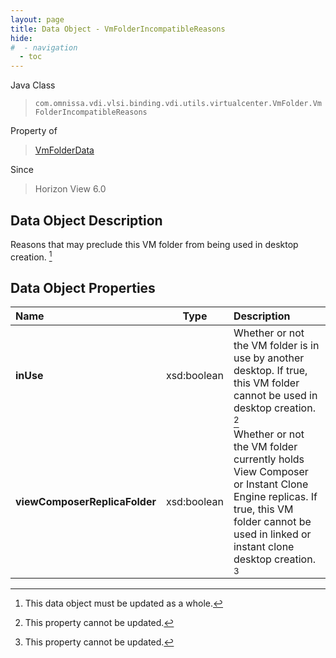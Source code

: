 ```yaml
---
layout: page
title: Data Object - VmFolderIncompatibleReasons
hide:
#  - navigation
  - toc
---
```






Java Class
> `com.omnissa.vdi.vlsi.binding.vdi.utils.virtualcenter.VmFolder.VmFolderIncompatibleReasons`

Property of
> [VmFolderData](vdi.utils.virtualcenter.VmFolder.VmFolderData.md#field_detail)

Since
> Horizon View 6.0


## Data Object Description

Reasons that may preclude this VM folder from being used in desktop creation.
 [^167]



## Data Object Properties

 Name | Type | Description
:---|:---:|:---
**inUse**|  xsd:boolean|  Whether or not the VM folder is in use by another desktop. If true, this VM folder cannot be used in desktop creation. [^2]
**viewComposerReplicaFolder**|  xsd:boolean|  Whether or not the VM folder currently holds View Composer or Instant Clone Engine replicas. If true, this VM folder cannot be used in linked or instant clone desktop creation. [^2]
 


 


[^2]: This property cannot be updated.
[^167]: This data object must be updated as a whole.